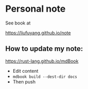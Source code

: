 # Personal note

See book at

https://liufuyang.github.io/note

## How to update my note:
https://rust-lang.github.io/mdBook

* Edit content
* `mdbook build --dest-dir docs`
* Then push 